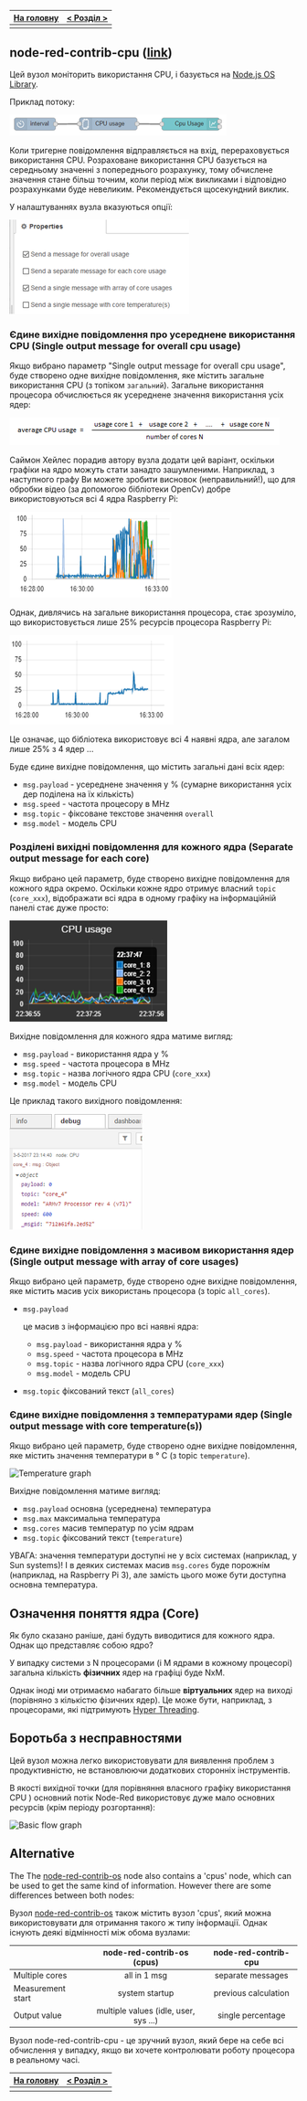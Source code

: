 | [На головну](../) | [ < Розділ > ](README.md) |
| ----------------- | ------------------------- |
|                   |                           |

## node-red-contrib-cpu ([link](https://flows.nodered.org/node/node-red-contrib-os))

Цей вузол моніторить використання CPU, і базується на [Node.js OS Library](https://nodejs.org/api/os.html).  

Приклад потоку:

![Flow](https://raw.githubusercontent.com/bartbutenaers/node-red-contrib-cpu/master/images/cpu_flow.png)

Коли тригерне повідомлення відправляється на вхід, перераховується використання CPU. Розраховане використання CPU базується на середньому значенні з попереднього розрахунку, тому обчислене значення стане більш точним, коли період між викликами і відповідно розрахунками буде  невеликим. Рекомендується щосекундний виклик.

У налаштуваннях вузла вказуються опції:

![](media/cpuprop.png)

### Єдине вихідне повідомлення про усереднене використання CPU (Single output message for overall cpu usage)

Якщо вибрано параметр "Single output message for overall cpu usage", буде створено одне вихідне повідомлення, яке містить загальне використання CPU (з топіком `загальний`). Загальне використання процесора обчислюється як усереднене значення використання усіх ядер:

![Formula](https://raw.githubusercontent.com/bartbutenaers/node-red-contrib-cpu/master/images/cpu_formula.png)

Саймон Хейлес порадив автору вузла додати цей варіант, оскільки графіки на ядро можуть стати занадто зашумленими. Наприклад, з наступного графу Ви можете зробити висновок (неправильний!), що для обробки відео (за допомогою бібліотеки OpenCv) добре використовуються всі 4 ядра Raspberry Pi:

![Formula](https://raw.githubusercontent.com/bartbutenaers/node-red-contrib-cpu/master/images/cpu_each_core.png)

Однак, дивлячись на загальне використання процесора, стає зрозуміло, що використовується лише 25% ресурсів процесора Raspberry Pi:

![Formula](https://raw.githubusercontent.com/bartbutenaers/node-red-contrib-cpu/master/images/cpu_overall.png)

Це означає, що бібліотека використовує всі 4 наявні ядра, але загалом лише 25% з 4 ядер ...

Буде єдине вихідне повідомлення, що містить загальні дані всіх ядер:

- `msg.payload` - усереднене значення у % (сумарне використання усіх дер поділена на їх кількість)
- `msg.speed` - частота процесору в MHz
- `msg.topic` - фіксоване текстове значення `overall`
- `msg.model` - модель CPU

### Розділені вихідні повідомлення для кожного ядра (Separate output message for each core)

Якщо вибрано цей параметр, буде створено вихідне повідомлення для кожного ядра окремо. Оскільки кожне ядро отримує власний `topic` (`core_xxx`), відображати всі ядра в одному графіку на інформаційній панелі стає дуже просто:

![Graph with multiple cores](https://raw.githubusercontent.com/bartbutenaers/node-red-contrib-cpu/master/images/cpu_legend.png)

Вихідне повідомлення для кожного ядра матиме вигляд:

- `msg.payload` - використання ядра у % 
- `msg.speed` - частота процесора в MHz
- `msg.topic` - назва логічного ядра CPU (`core_xxx`)
- `msg.model` - модель CPU 

Це приклад такого вихідного повідомлення:

![Debug message](https://raw.githubusercontent.com/bartbutenaers/node-red-contrib-cpu/master/images/cpu_debug.png)

### Єдине вихідне повідомлення з масивом використання ядер (Single output message with array of core usages)

Якщо вибрано цей параметр, буде створено одне вихідне повідомлення, яке містить масив усіх використань процесора (з topic `all_cores`).

- ```
  msg.payload
  ```

  це масив з інформацією про всі наявні ядра:

  - `msg.payload` - використання ядра у % 
  - `msg.speed` - частота процесора в MHz
  - `msg.topic` - назва логічного ядра CPU (`core_xxx`)
  - `msg.model` - модель CPU 

- `msg.topic` фіксований текст (`all_cores`)

### Єдине вихідне повідомлення з температурами ядер (Single output message with core temperature(s))

Якщо вибрано цей параметр, буде створено одне вихідне повідомлення, яке містить значення температури в ° C (з topic `temperature`).

![Temperature graph](https://raw.githubusercontent.com/bartbutenaers/node-red-contrib-cpu/master/images/cpu_temperature_graph.png)

Вихідне повідомлення матиме вигляд:

- `msg.payload` основна (усереднена) температура
- `msg.max` максимальна температура
- `msg.cores` масив температур по усім ядрам 
- `msg.topic` фіксований текст (`temperature`)

УВАГА: значення температури доступні не у всіх системах (наприклад, у Sun systems)! І в деяких системах масив `msg.cores` буде порожнім (наприклад, на Raspberry Pi 3), але замість цього може бути доступна основна температура.

## Означення поняття ядра (Core) 

Як було сказано раніше, дані будуть виводитися для кожного ядра. Однак що представляє собою ядро?

У випадку системи з N процесорами (і M ядрами в кожному процесорі) загальна кількість **фізичних** ядер на графіці буде NxM.

Однак іноді ми отримаємо набагато більше **віртуальних** ядер на виході (порівняно з кількістю фізичних ядер). Це може бути, наприклад, з процесорами, які підтримують [Hyper Threading](https://en.wikipedia.org/wiki/Hyper-threading).

## Боротьба з несправностями

Цей вузол можна легко використовувати для виявлення проблем з продуктивністю, не встановлюючи додаткових сторонніх інструментів.

В якості вихідної точки (для порівняння власного графіку використання CPU ) основний потік Node-Red використовує дуже мало основних ресурсів (крім періоду розгортання):

![Basic flow graph](https://raw.githubusercontent.com/bartbutenaers/node-red-contrib-cpu/master/images/cpu_graph.png)

## Alternative

The The [node-red-contrib-os](https://www.npmjs.com/package/node-red-contrib-os) node also contains a 'cpus' node, which can be used to get the same  kind of information.  However there are some differences between both  nodes:

Вузол [node-red-contrib-os](os.md) також містить вузол 'cpus', який можна використовувати для отримання такого ж типу інформації. Однак існують деякі відмінності між обома вузлами:

|                   |      node-red-contrib-os (cpus)       | node-red-contrib-cpu |
| ----------------- | :-----------------------------------: | :------------------: |
| Multiple cores    |             all in 1 msg              |  separate messages   |
| Measurement start |            system startup             | previous calculation |
| Output value      | multiple values (idle, user, sys ...) |  single percentage   |

Вузол node-red-contrib-cpu - це зручний вузол, який бере на себе всі обчислення у випадку, якщо ви хочете контролювати роботу процесора в реальному часі.

| [На головну](../) | [ < Розділ > ](README.md) |
| ----------------- | ------------------------- |
|                   |                           |